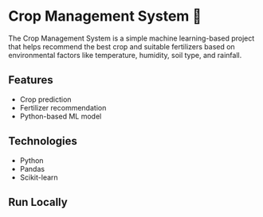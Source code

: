 # Crop Management System 🌱

The Crop Management System is a simple machine learning-based project that helps recommend the best crop and suitable fertilizers based on environmental factors like temperature, humidity, soil type, and rainfall.

## Features

- Crop prediction
- Fertilizer recommendation
- Python-based ML model

## Technologies

- Python
- Pandas
- Scikit-learn

## Run Locally

```bash

